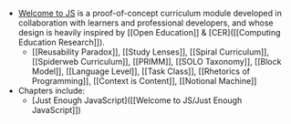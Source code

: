 - [Welcome to JS](https://github.com/DeNepo/welcome-to-js/) is a proof-of-concept curriculum module developed in collaboration with learners and professional developers, and whose design is heavily inspired by [[Open Education]] & [CER]([[Computing Education Research]]).
	- [[Reusability Paradox]], [[Study Lenses]], [[Spiral Curriculum]], [[Spiderweb Curriculum]], [[PRIMM]], [[SOLO Taxonomy]], [[Block Model]], [[Language Level]], [[Task Class]], [[Rhetorics of Programming]], [[Context is Content]], [[Notional Machine]]
- Chapters include:
	- [Just Enough JavaScript]([[Welcome to JS/Just Enough JavaScript]])